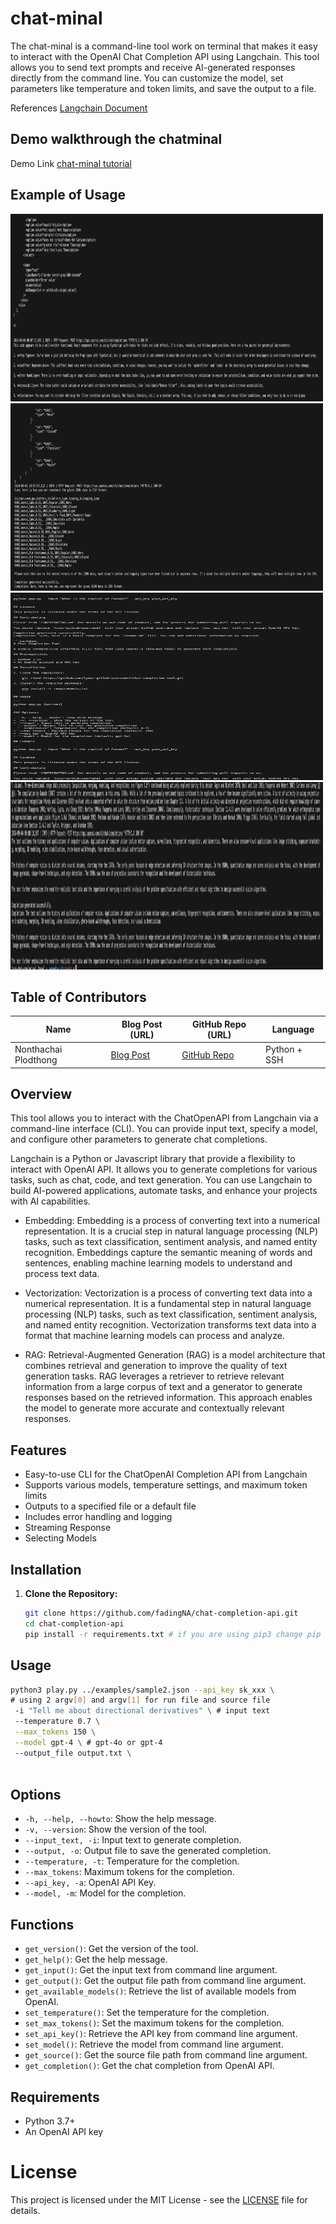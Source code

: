 # chat-minal

The chat-minal is a command-line tool work on terminal that makes it easy to interact with the OpenAI Chat Completion API using Langchain. This tool allows you to send text prompts and receive AI-generated responses directly from the command line. You can customize the model, set parameters like temperature and token limits, and save the output to a file. 

References [Langchain Document](https://api.python.langchain.com/en/latest/llms/langchain_openai.llms.base.OpenAI.html)

## Demo walkthrough the chatminal

Demo Link [chat-minal tutorial](https://github.com/fadingNA/chat-completion-api)

## Example of Usage

<img src="assets/code_reviews.png" alt="Chat Completion Tool Screenshot" width="500" height="300">
<img src="assets/convert_json_tocsv.png" alt="Chat Completion Tool Screenshot" width="500" height="300">
<img src="assets/generate_markdown.png" alt="Chat Completion Tool Screenshot" width="500" height="300">
<img src="assets/summarize_text.png" alt="Chat Completion Tool Screenshot" width="500" height="300">



## Table of Contributors

| Name          | Blog Post (URL)                  | GitHub Repo (URL)                       | Language    |
|---------------|---------------------------------|-----------------------------------------|-------------|
| Nonthachai Plodthong    | [Blog Post](https://dev.to/fadingna/open-source-development-187j) | [GitHub Repo](https://github.com/fadingNA/chat-completion-api) | Python + SSH |

## Overview

This tool allows you to interact with the ChatOpenAPI from Langchain via a command-line interface (CLI). You can provide input text, specify a model, and configure other parameters to generate chat completions.

Langchain is a Python or Javascript library that provide a flexibility to interact with OpenAI API. It allows you to generate completions for various tasks, such as chat, code, and text generation. You can use Langchain to build AI-powered applications, automate tasks, and enhance your projects with AI capabilities.

- Embedding: Embedding is a process of converting text into a numerical representation. It is a crucial step in natural language processing (NLP) tasks, such as text classification, sentiment analysis, and named entity recognition. Embeddings capture the semantic meaning of words and sentences, enabling machine learning models to understand and process text data.

- Vectorization: Vectorization is a process of converting text data into a numerical representation. It is a fundamental step in natural language processing (NLP) tasks, such as text classification, sentiment analysis, and named entity recognition. Vectorization transforms text data into a format that machine learning models can process and analyze.

- RAG: Retrieval-Augmented Generation (RAG) is a model architecture that combines retrieval and generation to improve the quality of text generation tasks. RAG leverages a retriever to retrieve relevant information from a large corpus of text and a generator to generate responses based on the retrieved information. This approach enables the model to generate more accurate and contextually relevant responses.


## Features

- Easy-to-use CLI for the ChatOpenAI Completion API from Langchain
- Supports various models, temperature settings, and maximum token limits
- Outputs to a specified file or a default file
- Includes error handling and logging
- Streaming Response
- Selecting Models

## Installation

1. **Clone the Repository:**

   ```bash
   git clone https://github.com/fadingNA/chat-completion-api.git
   cd chat-completion-api
   pip install -r requirements.txt # if you are using pip3 change pip to pip3 instead.
   ```

## Usage
  ```bash
  python3 play.py ../examples/sample2.json --api_key sk_xxx \
  # using 2 argv[0] and argv[1] for run file and source file
   -i "Tell me about directional derivatives" \ # input text
   --temperature 0.7 \
   --max_tokens 150 \
   --model gpt-4 \ # gpt-4o or gpt-4 
   --output_file output.txt \
   
  ```


## Options

- `-h, --help, --howto`: Show the help message.
- `-v, --version`: Show the version of the tool.
- `--input_text, -i`: Input text to generate completion.
- `--output, -o`: Output file to save the generated completion.
- `--temperature, -t`: Temperature for the completion.
- `--max_tokens`: Maximum tokens for the completion.
- `--api_key, -a`: OpenAI API Key.
- `--model, -m`: Model for the completion.

## Functions

- `get_version()`: Get the version of the tool.
- `get_help()`: Get the help message.
- `get_input()`: Get the input text from command line argument.
- `get_output()`: Get the output file path from command line argument.
- `get_available_models()`: Retrieve the list of available models from OpenAI.
- `set_temperature()`: Set the temperature for the completion.
- `set_max_tokens()`: Set the maximum tokens for the completion.
- `set_api_key()`: Retrieve the API key from command line argument.
- `set_model()`: Retrieve the model from command line argument.
- `get_source()`: Get the source file path from command line argument.
- `get_completion()`: Get the chat completion from OpenAI API.

## Requirements

- Python 3.7+
- An OpenAI API key


# License
This project is licensed under the MIT License - see the [LICENSE](https://github.com/fadingNA/chat-completion-api/blob/main/LICENSE) file for details.

